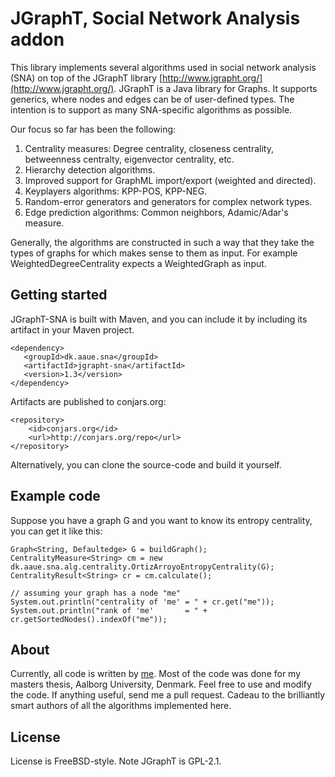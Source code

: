 
JGraphT, Social Network Analysis addon
======================================

This library implements several algorithms used in social network analysis (SNA) on top of
the JGraphT library [http://www.jgrapht.org/](http://www.jgrapht.org/). JGraphT is a Java library for Graphs. It supports generics, where nodes
and edges can be of user-defined types. The intention is to support as many SNA-specific algorithms as possible.

Our focus so far has been the following:

1. Centrality measures: Degree centrality, closeness centrality, betweenness centralty, eigenvector centrality, etc.
2. Hierarchy detection algorithms.
3. Improved support for GraphML import/export (weighted and directed).
4. Keyplayers algorithms: KPP-POS, KPP-NEG.
5. Random-error generators and generators for complex network types.
6. Edge prediction algorithms: Common neighbors, Adamic/Adar's measure.

Generally, the algorithms are constructed in such a way that they take the types of graphs for which makes sense
to them as input. For example WeightedDegreeCentrality expects a WeightedGraph as input.

Getting started
---------------

JGraphT-SNA is built with Maven, and you can include it by including its artifact in your Maven project.

    <dependency>
       <groupId>dk.aaue.sna</groupId>
       <artifactId>jgrapht-sna</artifactId>
       <version>1.3</version>
    </dependency>

Artifacts are published to conjars.org:

    <repository>
        <id>conjars.org</id>
        <url>http://conjars.org/repo</url>
    </repository>

Alternatively, you can clone the source-code and build it yourself.

Example code
------------

Suppose you have a graph G and you want to know its entropy centrality, you can get it like this:

    Graph<String, Defaultedge> G = buildGraph();
    CentralityMeasure<String> cm = new dk.aaue.sna.alg.centrality.OrtizArroyoEntropyCentrality(G);
    CentralityResult<String> cr = cm.calculate();

    // assuming your graph has a node "me"
    System.out.println("centrality of 'me' = " + cr.get("me"));
    System.out.println("rank of 'me'       = " + cr.getSortedNodes().indexOf("me"));

About
-----

Currently, all code is written by [me](mailto:soren@tanesha.net). Most of the code was done for
my masters thesis, Aalborg University, Denmark.
Feel free to use and modify the code. If anything useful, send me a pull request. Cadeau to the brilliantly smart
authors of all the algorithms implemented here.

License
-------

License is FreeBSD-style. Note JGraphT is GPL-2.1.
